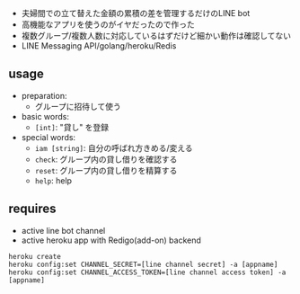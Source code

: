 - 夫婦間での立て替えた金額の累積の差を管理するだけのLINE bot
- 高機能なアプリを使うのがイヤだったので作った
- 複数グループ/複数人数に対応しているはずだけど細かい動作は確認してない
- LINE Messaging API/golang/heroku/Redis

## usage
- preparation: 
    - グループに招待して使う
- basic words:
    - `[int]`: "貸し" を登録
- special words: 
    - `iam [string]`: 自分の呼ばれ方きめる/変える
    - `check`: グループ内の貸し借りを確認する
    - `reset`: グループ内の貸し借りを精算する
    - `help`: help

## requires
- active line bot channel
- active heroku app with Redigo(add-on) backend
```
heroku create
heroku config:set CHANNEL_SECRET=[line channel secret] -a [appname]
heroku config:set CHANNEL_ACCESS_TOKEN=[line channel access token] -a [appname]
```
